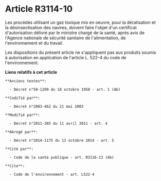 # Article R3114-10

Les procédés utilisant un gaz toxique mis en oeuvre, pour la dératisation et la désinsectisation des navires, doivent faire
l'objet d'un certificat d'autorisation délivré par le ministre chargé de la santé, après avis de l'Agence nationale de
sécurité sanitaire de l'alimentation, de l'environnement et du travail. 

Les dispositions du présent article ne s'appliquent pas aux produits soumis à autorisation en application de l'article L.
522-4 du code de l'environnement.

**Liens relatifs à cet article**

	**Anciens textes**:

	  - Décret n°50-1299 du 18 octobre 1950 - art. 1 (Ab)

	**Codifié par**:

	  - Décret n°2003-462 du 21 mai 2003

	**Modifié par**:

	  - Décret n°2011-385 du 11 avril 2011 - art. 4

	**Abrogé par**:

	  - Décret n°2014-1175 du 13 octobre 2014 - art. 5

	**Cité par**:

	  - Code de la santé publique - art. R3116-13 (Ab)

	**Cite**:

	  - Code de l'environnement - art. L522-4
